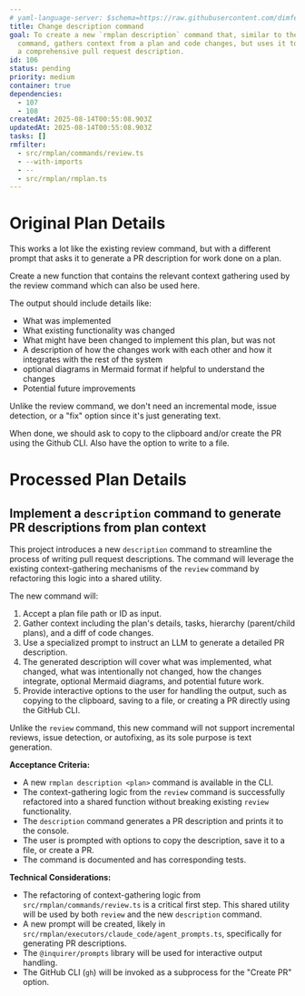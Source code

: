 ```yaml
---
# yaml-language-server: $schema=https://raw.githubusercontent.com/dimfeld/llmutils/main/schema/rmplan-plan-schema.json
title: Change description command
goal: To create a new `rmplan description` command that, similar to the `review`
  command, gathers context from a plan and code changes, but uses it to generate
  a comprehensive pull request description.
id: 106
status: pending
priority: medium
container: true
dependencies:
  - 107
  - 108
createdAt: 2025-08-14T00:55:08.903Z
updatedAt: 2025-08-14T00:55:08.903Z
tasks: []
rmfilter:
  - src/rmplan/commands/review.ts
  - --with-imports
  - --
  - src/rmplan/rmplan.ts
---
```


# Original Plan Details

This works a lot like the existing review command, but with a different prompt that asks it to generate a PR description for work done on a plan.

Create a new function that contains the relevant context gathering used by the review command which can also be used
here.

The output should include details like:
- What was implemented
- What existing functionality was changed
- What might have been changed to implement this plan, but was not
- A description of how the changes work with each other and how it integrates with the rest of the system
- optional diagrams in Mermaid format if helpful to understand the changes
- Potential future improvements

Unlike the review command, we don't need an incremental mode, issue detection, or a "fix" option since it's just generating text.

When done, we should ask to copy to the clipboard and/or create the PR using the Github CLI. Also have the option to
write to a file.

# Processed Plan Details

## Implement a `description` command to generate PR descriptions from plan context

This project introduces a new `description` command to streamline the process of writing pull request descriptions. The command will leverage the existing context-gathering mechanisms of the `review` command by refactoring this logic into a shared utility.

The new command will:
1.  Accept a plan file path or ID as input.
2.  Gather context including the plan's details, tasks, hierarchy (parent/child plans), and a diff of code changes.
3.  Use a specialized prompt to instruct an LLM to generate a detailed PR description.
4.  The generated description will cover what was implemented, what changed, what was intentionally not changed, how the changes integrate, optional Mermaid diagrams, and potential future work.
5.  Provide interactive options to the user for handling the output, such as copying to the clipboard, saving to a file, or creating a PR directly using the GitHub CLI.

Unlike the `review` command, this new command will not support incremental reviews, issue detection, or autofixing, as its sole purpose is text generation.

**Acceptance Criteria:**
- A new `rmplan description <plan>` command is available in the CLI.
- The context-gathering logic from the `review` command is successfully refactored into a shared function without breaking existing `review` functionality.
- The `description` command generates a PR description and prints it to the console.
- The user is prompted with options to copy the description, save it to a file, or create a PR.
- The command is documented and has corresponding tests.

**Technical Considerations:**
- The refactoring of context-gathering logic from `src/rmplan/commands/review.ts` is a critical first step. This shared utility will be used by both `review` and the new `description` command.
- A new prompt will be created, likely in `src/rmplan/executors/claude_code/agent_prompts.ts`, specifically for generating PR descriptions.
- The `@inquirer/prompts` library will be used for interactive output handling.
- The GitHub CLI (`gh`) will be invoked as a subprocess for the "Create PR" option.
